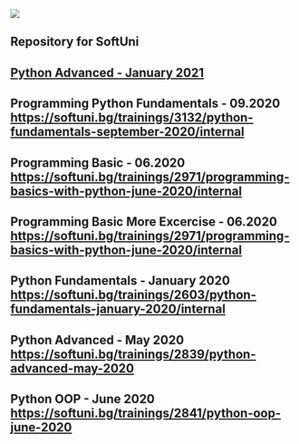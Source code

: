 ![](https://image.slidesharecdn.com/welcome-to-softuni-200114105705/95/welcome-to-softuni-software-university-1-638.jpg?cb=1578999711)

Repository for SoftUni
-----
[Python Advanced - January 2021](https://softuni.bg/trainings/3219/python-advanced-january-2021)
----
Programming Python Fundamentals - 09.2020
https://softuni.bg/trainings/3132/python-fundamentals-september-2020/internal
----
Programming Basic - 06.2020
https://softuni.bg/trainings/2971/programming-basics-with-python-june-2020/internal
-----
Programming Basic More Excercise - 06.2020
https://softuni.bg/trainings/2971/programming-basics-with-python-june-2020/internal
-----
Python Fundamentals - January 2020
https://softuni.bg/trainings/2603/python-fundamentals-january-2020/internal
-----
Python Advanced - May 2020
https://softuni.bg/trainings/2839/python-advanced-may-2020
-----
Python OOP - June 2020
https://softuni.bg/trainings/2841/python-oop-june-2020
----

